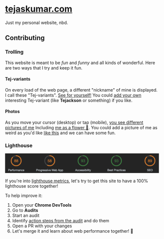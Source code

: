 # [tejaskumar.com](https://tejaskumar.com)

Just my personal website, nbd.

## Contributing

### Trolling

This website is meant to be _fun_ and _funny_ and all kinds of wonderful. Here are two ways that I try and keep it fun.

#### Tej-variants

On every load of the web page, a different "nickname" of mine is displayed. I call these "Tej-variants".
[See for yourself!](https://tejaskumar.com) You could
[add your own](https://github.com/TejasQ/tejaskumar.com/edit/master/util/tej-variants.ts) interesting Tej-variant (like
**Tejackson** or something) if you like.

#### Photos

As you move your cursor (desktop) or tap (mobile), [you see different pictures of me](https://tejaskumar.com) Including
[me as a flower 🌷](https://github.com/TejasQ/tejaskumar.com/blob/master/public/tejass/13.png). You could add a picture
of me as weird as you'd like [like this](https://github.com/TejasQ/tejaskumar.com/pull/2/files) and we can have some
fun.

### Lighthouse

![Current Lighthouse Status](https://raw.githubusercontent.com/TejasQ/tejaskumar.com/master/img/audit.png)

If you're into [lighthouse metrics](https://developers.google.com/web/tools/lighthouse/), let's try to get this site to
have a 100% lighthouse score together!

To help improve it:

1. Open your **Chrome DevTools**
1. Go to **Audits**
1. Start an audit
1. Identify
   [action steps from the audit](https://raw.githubusercontent.com/TejasQ/tejaskumar.com/master/img/audit-2.png) and do
   them
1. Open a PR with your changes
1. Let's merge it and learn about web performance together! 🚀
